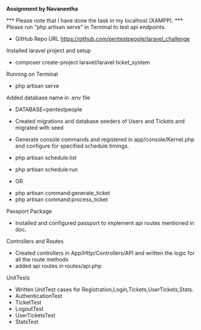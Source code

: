**Assignment by Navaneetha**

*** Please note that I have done the task in my localhost (XAMPP).
*** Please run "php artisan serve" in Terminal to test api endpoints.

- GitHub Repo URL
https://github.com/pentestpeople/laravel_challenge

Installed laravel project and setup
* composer create-project laravel/laravel ticket_system

Running on Terminal
* php artisan serve

Added database name in .env file
* DATABASE=pentestpeople

* Created migrations and database seeders of Users and Tickets and migrated with seed

* Generate console commands and registered in app/console/Kernel.php and configure for specified schedule timings.
* php artisan schedule:list
* php artisan schedule:run
- OR
* php artisan command:generate_ticket
* php artisan command:process_ticket


Passport Package
* Installed and configured passport to implement api routes mentioned in doc.

Controllers and Routes
* Created controllers in App/Http/Controllers/API and written the logic for all the route methods
* added api routes in routes/api.php


UnitTests
* Written UnitTest cases for Registration,Login,Tickets,UserTickets,Stats.
* AuthenticationTest
* TicketTest
* LogoutTest
* UserTicketsTest
* StatsTest
